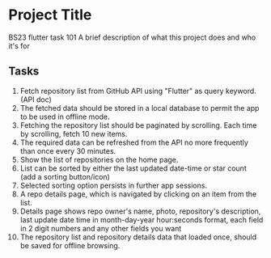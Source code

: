 
# Project Title
BS23 flutter task 101
A brief description of what this project does and who it's for


## Tasks

1. Fetch repository list from GitHub API using "Flutter" as query keyword. (API doc)
2. The fetched data should be stored in a local database to permit the app to be used in offline mode.
3. Fetching the repository list should be paginated by scrolling. Each time by scrolling, fetch 10 new items.
4. The required data can be refreshed from the API no more frequently than once every 30 minutes.
5. Show the list of repositories on the home page.
6. List can be sorted by either the last updated date-time or star count (add a sorting button/icon)
7. Selected sorting option persists in further app sessions.
8. A repo details page, which is navigated by clicking on an item from the list.
9. Details page shows repo owner's name, photo, repository's description, last update date time in month-day-year hour:seconds format, each field in 2 digit numbers and any  other fields you want
10. The repository list and repository details data that loaded once, should be saved for offline browsing.
